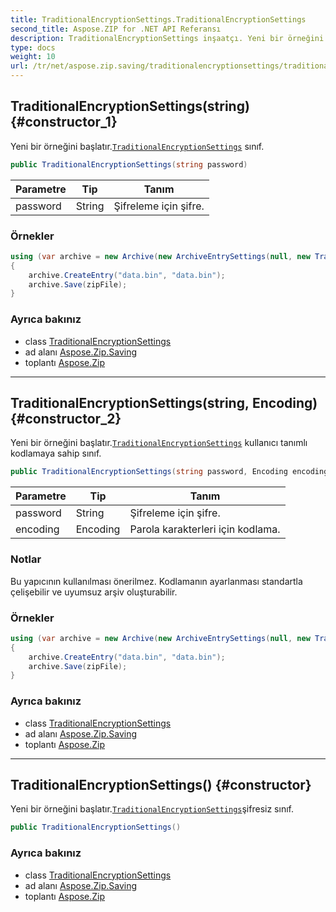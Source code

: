 ```yaml
---
title: TraditionalEncryptionSettings.TraditionalEncryptionSettings
second_title: Aspose.ZIP for .NET API Referansı
description: TraditionalEncryptionSettings inşaatçı. Yeni bir örneğini başlatır.TraditionalEncryptionSettings sınıf.
type: docs
weight: 10
url: /tr/net/aspose.zip.saving/traditionalencryptionsettings/traditionalencryptionsettings/
---
```

## TraditionalEncryptionSettings(string) {#constructor_1}

Yeni bir örneğini başlatır.[`TraditionalEncryptionSettings`](../) sınıf.

```csharp
public TraditionalEncryptionSettings(string password)
```

| Parametre | Tip | Tanım |
| --- | --- | --- |
| password | String | Şifreleme için şifre. |

### Örnekler

```csharp
using (var archive = new Archive(new ArchiveEntrySettings(null, new TraditionalEncryptionSettings("p@s$"))))
{
    archive.CreateEntry("data.bin", "data.bin");
    archive.Save(zipFile);
}
```

### Ayrıca bakınız

* class [TraditionalEncryptionSettings](../)
* ad alanı [Aspose.Zip.Saving](../../traditionalencryptionsettings/)
* toplantı [Aspose.Zip](../../../)

---

## TraditionalEncryptionSettings(string, Encoding) {#constructor_2}

Yeni bir örneğini başlatır.[`TraditionalEncryptionSettings`](../) kullanıcı tanımlı kodlamaya sahip sınıf.

```csharp
public TraditionalEncryptionSettings(string password, Encoding encoding)
```

| Parametre | Tip | Tanım |
| --- | --- | --- |
| password | String | Şifreleme için şifre. |
| encoding | Encoding | Parola karakterleri için kodlama. |

### Notlar

Bu yapıcının kullanılması önerilmez. Kodlamanın ayarlanması standartla çelişebilir ve uyumsuz arşiv oluşturabilir.

### Örnekler

```csharp
using (var archive = new Archive(new ArchiveEntrySettings(null, new TraditionalEncryptionSettings("p£s$", System.Text.Encoding.ASCII))))
{
    archive.CreateEntry("data.bin", "data.bin");
    archive.Save(zipFile);
}
```

### Ayrıca bakınız

* class [TraditionalEncryptionSettings](../)
* ad alanı [Aspose.Zip.Saving](../../traditionalencryptionsettings/)
* toplantı [Aspose.Zip](../../../)

---

## TraditionalEncryptionSettings() {#constructor}

Yeni bir örneğini başlatır.[`TraditionalEncryptionSettings`](../)şifresiz sınıf.

```csharp
public TraditionalEncryptionSettings()
```

### Ayrıca bakınız

* class [TraditionalEncryptionSettings](../)
* ad alanı [Aspose.Zip.Saving](../../traditionalencryptionsettings/)
* toplantı [Aspose.Zip](../../../)


